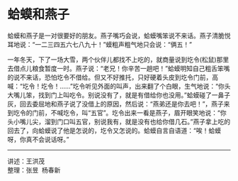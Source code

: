 # 蛤蟆和燕子

蛤蟆和燕子是一对很要好的朋友。燕子嘴巧会说，蛤蟆嘴笨说不来话。燕子清脆悦耳地说：“一二三四五六七八九十！”蟆粗声粗气地只会说：“俩五！”

一年冬天，下了一场大雪，两个伙伴儿都找不上吃的，就商量说到圪令(松鼠)那里去借点儿粮食暂度一时。燕子说：“老兄！你辛苦一趟吧！”蛤蟆明知自己粗舌笨嘴的说不来话，恐怕圪令不借给。但又不好推托，只好硬着头皮到圪令门前，高喊：“圪令！圪令！......”圪令听见外面的叫声，出来翻了个白眼，生气地说：“你头大嘴儿笨，找到门上叫吃令。别说没有了，就是有借给你也没用。”蛤蟆碰了一鼻子灰，回去委屈地和燕子说了没借上的原因，然后说：“燕弟还是你去吧！”，燕子来到圪令的门前，不喊圪令，叫“五官”。圪令出来一看是燕子，眉开眼笑地说：“你头小嘴儿尖，溜到门口叫五官，别说我有，就是没有也给你借几石。”燕子拿上吃的回去了，向蛤蟆说了他是怎说的，圪令又怎说的。蛤蟆自言自语道：“唉！蛤蟆呀，你真不会说话呀。”

---

讲述：王洪茂  
整理：张昱&nbsp;&nbsp;杨春新